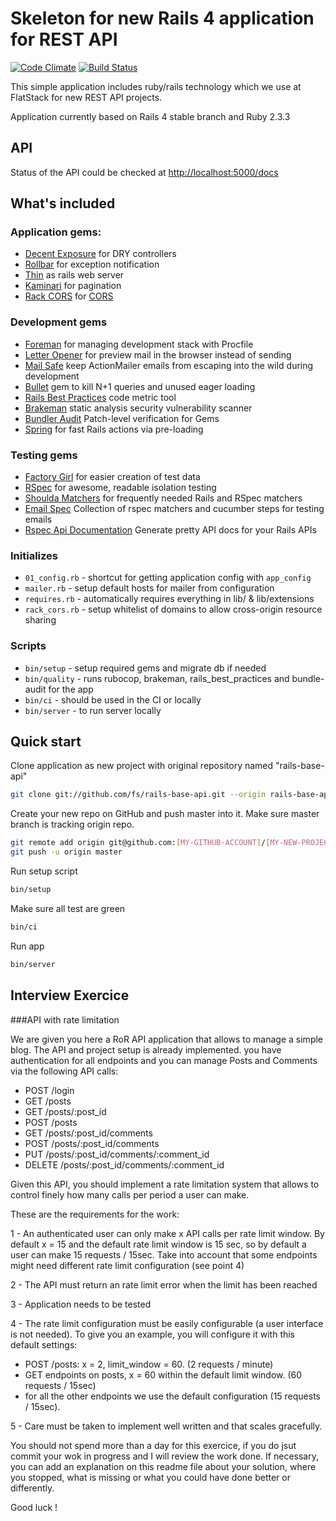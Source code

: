 # Skeleton for new Rails 4 application for REST API

[![Code Climate](https://codeclimate.com/github/fs/rails-base-api.png)](https://codeclimate.com/github/fs/rails-base-api)
[![Build Status](https://semaphoreci.com/api/v1/fs/rails-base-api/branches/master/shields_badge.svg)](https://semaphoreci.com/fs/rails-base-api)

This simple application includes ruby/rails technology which we use at FlatStack for new REST API projects.

Application currently based on Rails 4 stable branch and Ruby 2.3.3

## API

Status of the API could be checked at [http://localhost:5000/docs](http://localhost:5000/docs)

## What's included

### Application gems:

* [Decent Exposure](https://github.com/voxdolo/decent_exposure) for DRY controllers
* [Rollbar](https://github.com/rollbar/rollbar-gem) for exception notification
* [Thin](https://github.com/macournoyer/thin) as rails web server
* [Kaminari](https://github.com/amatsuda/kaminari) for pagination
* [Rack CORS](https://github.com/cyu/rack-cors) for [CORS](http://en.wikipedia.org/wiki/Cross-origin_resource_sharing)

### Development gems

* [Foreman](https://github.com/ddollar/foreman) for managing development stack with Procfile
* [Letter Opener](https://github.com/ryanb/letter_opener) for preview mail in the browser instead of sending
* [Mail Safe](https://github.com/myronmarston/mail_safe) keep ActionMailer emails from escaping into the wild during development
* [Bullet](https://github.com/flyerhzm/bullet) gem to kill N+1 queries and unused eager loading
* [Rails Best Practices](https://github.com/railsbp/rails_best_practices) code metric tool
* [Brakeman](https://github.com/presidentbeef/brakeman) static analysis security vulnerability scanner
* [Bundler Audit](https://github.com/rubysec/bundler-audit) Patch-level verification for Gems
* [Spring](https://github.com/rails/spring) for fast Rails actions via pre-loading

### Testing gems

* [Factory Girl](https://github.com/thoughtbot/factory_girl) for easier creation of test data
* [RSpec](https://github.com/rspec/rspec) for awesome, readable isolation testing
* [Shoulda Matchers](http://github.com/thoughtbot/shoulda-matchers) for frequently needed Rails and RSpec matchers
* [Email Spec](https://github.com/bmabey/email-spec) Collection of rspec matchers and cucumber steps for testing emails
* [Rspec Api Documentation](https://github.com/zipmark/rspec_api_documentation) Generate pretty API docs for your Rails APIs

### Initializes

* `01_config.rb` - shortcut for getting application config with `app_config`
* `mailer.rb` - setup default hosts for mailer from configuration
* `requires.rb` - automatically requires everything in lib/ & lib/extensions
* `rack_cors.rb` - setup whitelist of domains to allow cross-origin resource sharing

### Scripts

* `bin/setup` - setup required gems and migrate db if needed
* `bin/quality` - runs rubocop, brakeman, rails_best_practices and bundle-audit for the app
* `bin/ci` - should be used in the CI or locally
* `bin/server` - to run server locally


## Quick start

Clone application as new project with original repository named "rails-base-api"

```bash
git clone git://github.com/fs/rails-base-api.git --origin rails-base-api [MY-NEW-PROJECT]
```

Create your new repo on GitHub and push master into it.
Make sure master branch is tracking origin repo.

```bash
git remote add origin git@github.com:[MY-GITHUB-ACCOUNT]/[MY-NEW-PROJECT].git
git push -u origin master
```

Run setup script

```bash
bin/setup
```

Make sure all test are green

```bash
bin/ci
```

Run app

```bash
bin/server
```



## Interview Exercice

###API with rate limitation


We are given you here a RoR API application that allows to manage a simple blog.
The API and project setup is already implemented. you have authentication for all endpoints and you can manage Posts and Comments via the following API calls:

- POST /login
- GET /posts
- GET /posts/:post_id
- POST /posts
- GET /posts/:post_id/comments
- POST /posts/:post_id/comments
- PUT /posts/:post_id/comments/:comment_id
- DELETE /posts/:post_id/comments/:comment_id

Given this API, you should implement a rate limitation system that allows to control finely how many calls per period a user can make.

These are the requirements for the work:

1 - An authenticated user can only make x API calls per rate limit window. By default x = 15 and the default rate limit window is 15 sec, so by default a user can make 15 requests / 15sec. Take into account that some endpoints might need different rate limit configuration (see point 4)

2 - The API must return an rate limit error when the limit has been reached

3 -  Application needs to be tested

4 - The rate limit configuration must be easily configurable (a user interface is not needed). To give you an example, you will configure it with this default settings:

- POST /posts:  x = 2, limit_window = 60. (2 requests / minute)
- GET endpoints on posts, x =  60 within the default limit window. (60 requests / 15sec)
- for all the other endpoints we use the  default configuration (15 requests / 15sec).

5 - Care must be taken to implement well written and that scales gracefully.


You should not spend more than a day for this exercice, if you do jsut commit your wok in progress and I will review the work done. If necessary, you can add an explanation on this readme file about your solution, where you stopped, what is missing or what you could have done better or differently.

Good luck !

